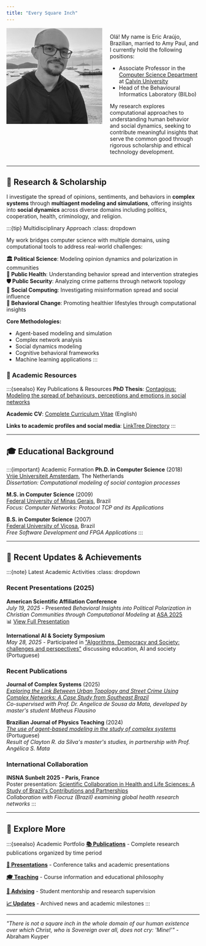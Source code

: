 ```yaml
---
title: "Every Square Inch"
---
```


<div style="display: grid; grid-template-columns: 250px 1fr; gap: 20px; align-items: start;">
  <img src="files/Self-BW-Adjusted.png" alt="Portrait at Búzios in 2023" width="250" style="width: 100%; height: auto;">
  <div>
    <p>Olá! My name is Eric Araújo, Brazilian, married to Amy Paul, and I currently hold the following positions:</p>
    <ul>
      <li>Associate Professor in the <a href="https://calvin.edu/academics/school-stem/computer-science">Computer Science Department</a> at <a href="https://calvin.edu/">Calvin University</a></li>
      <li>Head of the Behavioural Informatics Laboratory (BILbo)</li>
    </ul>
    <p>My research explores computational approaches to understanding human behavior and social dynamics, seeking to contribute meaningful insights that serve the common good through rigorous scholarship and ethical technology development.</p>
  </div>
</div>

---

## 🔬 Research & Scholarship

I investigate the spread of opinions, sentiments, and behaviors in **complex systems** through **multiagent modeling and simulations**, offering insights into **social dynamics** across diverse domains including politics, cooperation, health, criminology, and religion.

:::{tip} Multidisciplinary Approach
:class: dropdown

My work bridges computer science with multiple domains, using computational tools to address real-world challenges:

**🏛️ Political Science**: Modeling opinion dynamics and polarization in communities  
**🏥 Public Health**: Understanding behavior spread and intervention strategies  
**🛡️ Public Security**: Analyzing crime patterns through network topology  
**📱 Social Computing**: Investigating misinformation spread and social influence  
**🌱 Behavioral Change**: Promoting healthier lifestyles through computational insights

**Core Methodologies:**

- Agent-based modeling and simulation
- Complex network analysis
- Social dynamics modeling
- Cognitive behavioral frameworks
- Machine learning applications
:::

### 📖 Academic Resources

:::{seealso} Key Publications & Resources
**PhD Thesis**: [Contagious: Modeling the spread of behaviours, perceptions and emotions in social networks](./files/Contagious_Eric_Araujo.pdf)

**Academic CV**: [Complete Curriculum Vitae](cv/Eric_Araujo_CV.pdf) (English)

**Links to academic profiles and social media**: [LinkTree Directory](https://linktr.ee/earaujo)
:::

---

## 🎓 Educational Background

:::{important} Academic Formation
**Ph.D. in Computer Science** (2018)  
[Vrije Universiteit Amsterdam](https://vu.nl/nl), The Netherlands  
*Dissertation: Computational modeling of social contagion processes*

**M.S. in Computer Science** (2009)  
[Federal University of Minas Gerais](https://ufmg.br/), Brazil  
*Focus: Computer Networks: Protocol TCP and its Applications*

**B.S. in Computer Science** (2007)  
[Federal University of Viçosa](https://www.ufv.br/), Brazil  
*Free Software Development and FPGA Applications*
:::

---

## 📰 Recent Updates & Achievements

:::{note} Latest Academic Activities
:class: dropdown

### Recent Presentations (2025)

**American Scientific Affiliation Conference**  
*July 19, 2025* - Presented *Behavioral Insights into Political Polarization in Christian Communities through Computational Modeling* at [ASA 2025](https://network.asa3.org/mpage/ASA2025)  
📊 [View Full Presentation](https://ericaraujo.com/presentations/2025/ASA/presentation.html)

**International AI & Society Symposium**  
*May 28, 2025* - Participated in ["Algorithms, Democracy and Society: challenges and perspectives"](https://algoritmosesociedade.inf.ufg.br/#inicio) discussing education, AI and society (Portuguese)

### Recent Publications

**Journal of Complex Systems** (2025)  
[*Exploring the Link Between Urban Topology and Street Crime Using Complex Networks: A Case Study from Southeast Brazil*](https://doi.org/10.1093/comnet/cnaf016)  
*Co-supervised with Prof. Dr. Angelica de Sousa da Mata, developed by master's student Matheus Flausino*

**Brazilian Journal of Physics Teaching** (2024)  
[*The use of agent-based modeling in the study of complex systems*](https://doi.org/10.1590/1806-9126-RBEF-2024-0464) (Portuguese)  
*Result of Clayton R. da Silva's master's studies, in partnership with Prof. Angélica S. Mata*

### International Collaboration

**INSNA Sunbelt 2025 - Paris, France**  
Poster presentation: [Scientific Collaboration in Health and Life Sciences: A Study of Brazil's Contributions and Partnerships](https://www.conftool.pro/sunbelt2025/index.php?page=browseSessions&form_session=196#paperID891)  
*Collaboration with Fiocruz (Brazil) examining global health research networks*
:::

---

## 🔗 Explore More

:::{seealso} Academic Portfolio
**[📚 Publications](publications.md)** - Complete research publications organized by time period

**[🎤 Presentations](presentations.md)** - Conference talks and academic presentations  

**[🎓 Teaching](teaching.md)** - Course information and educational philosophy

**[👥 Advising](advising.md)** - Student mentorship and research supervision

**[📈 Updates](updates.md)** - Archived news and academic milestones
:::

---

*"There is not a square inch in the whole domain of our human existence over which Christ, who is Sovereign over all, does not cry: 'Mine!'"* - Abraham Kuyper
